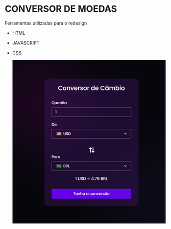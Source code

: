 # CONVERSOR DE MOEDAS

 Ferramentas utilizadas para o redesign
- HTML
- JAVASCRIPT
- CSS



  <img alt="PrintSite" title="#PrintSite" src="./site/siteprint.png" />
